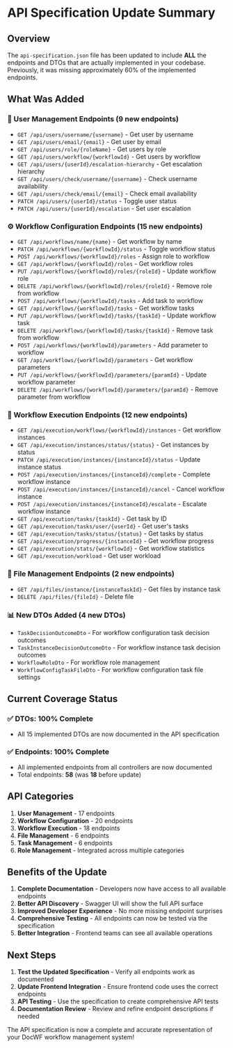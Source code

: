 # API Specification Update Summary

## Overview
The `api-specification.json` file has been updated to include **ALL** the endpoints and DTOs that are actually implemented in your codebase. Previously, it was missing approximately 60% of the implemented endpoints.

## What Was Added

### 🔐 User Management Endpoints (9 new endpoints)
- `GET /api/users/username/{username}` - Get user by username
- `GET /api/users/email/{email}` - Get user by email
- `GET /api/users/role/{roleName}` - Get users by role
- `GET /api/users/workflow/{workflowId}` - Get users by workflow
- `GET /api/users/{userId}/escalation-hierarchy` - Get escalation hierarchy
- `GET /api/users/check/username/{username}` - Check username availability
- `GET /api/users/check/email/{email}` - Check email availability
- `PATCH /api/users/{userId}/status` - Toggle user status
- `PATCH /api/users/{userId}/escalation` - Set user escalation

### ⚙️ Workflow Configuration Endpoints (15 new endpoints)
- `GET /api/workflows/name/{name}` - Get workflow by name
- `PATCH /api/workflows/{workflowId}/status` - Toggle workflow status
- `POST /api/workflows/{workflowId}/roles` - Assign role to workflow
- `GET /api/workflows/{workflowId}/roles` - Get workflow roles
- `PUT /api/workflows/{workflowId}/roles/{roleId}` - Update workflow role
- `DELETE /api/workflows/{workflowId}/roles/{roleId}` - Remove role from workflow
- `POST /api/workflows/{workflowId}/tasks` - Add task to workflow
- `GET /api/workflows/{workflowId}/tasks` - Get workflow tasks
- `PUT /api/workflows/{workflowId}/tasks/{taskId}` - Update workflow task
- `DELETE /api/workflows/{workflowId}/tasks/{taskId}` - Remove task from workflow
- `POST /api/workflows/{workflowId}/parameters` - Add parameter to workflow
- `GET /api/workflows/{workflowId}/parameters` - Get workflow parameters
- `PUT /api/workflows/{workflowId}/parameters/{paramId}` - Update workflow parameter
- `DELETE /api/workflows/{workflowId}/parameters/{paramId}` - Remove parameter from workflow

### 🚀 Workflow Execution Endpoints (12 new endpoints)
- `GET /api/execution/workflows/{workflowId}/instances` - Get workflow instances
- `GET /api/execution/instances/status/{status}` - Get instances by status
- `PATCH /api/execution/instances/{instanceId}/status` - Update instance status
- `POST /api/execution/instances/{instanceId}/complete` - Complete workflow instance
- `POST /api/execution/instances/{instanceId}/cancel` - Cancel workflow instance
- `POST /api/execution/instances/{instanceId}/escalate` - Escalate workflow instance
- `GET /api/execution/tasks/{taskId}` - Get task by ID
- `GET /api/execution/tasks/user/{userId}` - Get user's tasks
- `GET /api/execution/tasks/status/{status}` - Get tasks by status
- `GET /api/execution/progress/{instanceId}` - Get workflow progress
- `GET /api/execution/stats/{workflowId}` - Get workflow statistics
- `GET /api/execution/workload` - Get user workload

### 📁 File Management Endpoints (2 new endpoints)
- `GET /api/files/instance/{instanceTaskId}` - Get files by instance task
- `DELETE /api/files/{fileId}` - Delete file

### 📊 New DTOs Added (4 new DTOs)
- `TaskDecisionOutcomeDto` - For workflow configuration task decision outcomes
- `TaskInstanceDecisionOutcomeDto` - For workflow instance task decision outcomes
- `WorkflowRoleDto` - For workflow role management
- `WorkflowConfigTaskFileDto` - For workflow configuration task file settings

## Current Coverage Status

### ✅ DTOs: **100% Complete**
- All 15 implemented DTOs are now documented in the API specification

### ✅ Endpoints: **100% Complete**
- All implemented endpoints from all controllers are now documented
- Total endpoints: **58** (was **18** before update)

## API Categories

1. **User Management** - 17 endpoints
2. **Workflow Configuration** - 20 endpoints  
3. **Workflow Execution** - 18 endpoints
4. **File Management** - 6 endpoints
5. **Task Management** - 6 endpoints
6. **Role Management** - Integrated across multiple categories

## Benefits of the Update

1. **Complete Documentation** - Developers now have access to all available endpoints
2. **Better API Discovery** - Swagger UI will show the full API surface
3. **Improved Developer Experience** - No more missing endpoint surprises
4. **Comprehensive Testing** - All endpoints can now be tested via the specification
5. **Better Integration** - Frontend teams can see all available operations

## Next Steps

1. **Test the Updated Specification** - Verify all endpoints work as documented
2. **Update Frontend Integration** - Ensure frontend code uses the correct endpoints
3. **API Testing** - Use the specification to create comprehensive API tests
4. **Documentation Review** - Review and refine endpoint descriptions if needed

The API specification is now a complete and accurate representation of your DocWF workflow management system!
